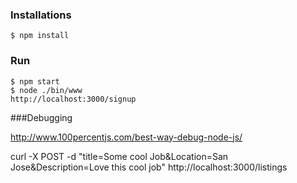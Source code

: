 ### Installations

```
$ npm install
```

### Run

```
$ npm start
$ node ./bin/www
http://localhost:3000/signup
```


###Debugging

http://www.100percentjs.com/best-way-debug-node-js/


curl -X POST -d "title=Some cool Job&Location=San Jose&Description=Love this cool job" http://localhost:3000/listings
